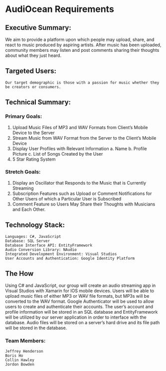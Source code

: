 # AudiOcean Requirements

## Executive Summary:
We aim to provide a platform upon which people may upload, share, and react to music produced by aspiring artists. After music has been uploaded, community members may listen and post comments sharing their thoughts about what they just heard.
## Targeted Users:
	Our target demographic is those with a passion for music whether they be creators or consumers.
## Technical Summary:
### Primary Goals:
1.	Upload Music Files of MP3 and WAV Formats from Client’s Mobile Device to the Server
2.	Stream Music from WAV Format from the Server to the Client’s Mobile Device
3.	Display User Profiles with Relevant Information
a.	Name
b.	Profile Picture
c.	List of Songs Created by the User
4.	5 Star Rating System
### Stretch Goals:
1.	Display an Oscillator that Responds to the Music that is Currently Streaming
2.	Subscription Features such as Upload or Comment Notifications for Other Users of which a Particular User is Subscribed
3.	Comment Feature so Users May Share their Thoughts with Musicians and Each Other.
## Technology Stack:
	Languages: C#, JavaScript
	Database: SQL Server
	Database Interface API: EntityFramework
	Audio Conversion Library: NAudio
	Integrated Development Environment: Visual Studios
	User Accounts and Authentication: Google Identity Platform
## The How
Using C# and JavaScript, our group will create an audio streaming app in Visual Studios with Xamarin for IOS mobile devices. Users will be able to upload music files of either MP3 or WAV file formats, but MP3s will be converted to the WAV format. Google Authenticator will be used to allow users to create and authenticate their accounts. The user’s account and profile information will be stored in an SQL database and EntityFramework will be utilized by our server application in order to interface with the database. Audio files will be stored on a server’s hard drive and its file path will be stored in the database. 
### Team Members:
	Jeffrey Henderson
	Boris Ho
	Collin Hawley
	Jordon Bowden
